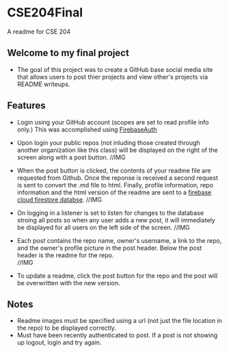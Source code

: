 # CSE204Final
A readme for CSE 204

## Welcome to my final project

* The goal of this project was to create a GitHub base social media site that allows users to post thier projects and view other's projects via README writeups.

## Features

* Login using your GitHub account (scopes are set to read profile info only.) This was accomplished using [FirebaseAuth](https://firebase.google.com/docs/auth)
* Upon login your public repos (not inluding those created through another organization like this class) will be displayed on the right of the screen along with a post button.
//IMG

* When the post button is clicked, the contents of your readme file are requested from Github. Once the reponse is received a second request is sent to convert the .md file to html. Finally, profile information, repo information and the html version of the readme are sent to a [firebase cloud firestore databse](https://firebase.google.com/docs/firestore).
//IMG

* On logging in a listener is set to listen for changes to the database stroing all posts so when any user adds a new post, it will immediately be displayed for all users on the left side of the screen.
//IMG

* Each post contains the repo name, owner's username, a link to the repo, and the owner's profile picture in the post header. Below the post header is the readme for the repo.  
//IMG

* To update a readme, click the post button for the repo and the post will be overwritten with the new version.

## Notes
* Readme images must be specified using a url (not just the file location in the repo) to be displayed correctly.
* Must have been recently authenticated to post. If a post is not showing up logout, login and try again.


